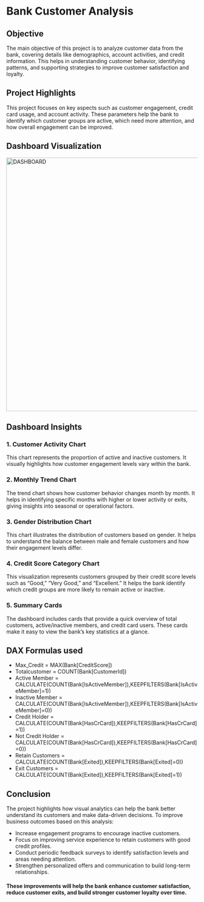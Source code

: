 # Bank Customer Analysis
## Objective
The main objective of this project is to analyze customer data from the bank, covering details like demographics, account activities, and credit information. This helps in understanding customer behavior, identifying patterns, and supporting strategies to improve customer satisfaction and loyalty.
## Project Highlights
This project focuses on key aspects such as customer engagement, credit card usage, and account activity. These parameters help the bank to identify which customer groups are active, which need more attention, and how overall engagement can be improved.
## Dashboard Visualization
<img width="1161" height="668" alt="DASHBOARD" src="https://github.com/user-attachments/assets/3001d220-bddd-4b84-a61f-775e75cc49c5" />

## Dashboard Insights
### 1. Customer Activity Chart
   This chart represents the proportion of active and inactive customers. It visually highlights how customer engagement levels vary within the bank.
### 2. Monthly Trend Chart
   The trend chart shows how customer behavior changes month by month. It helps in identifying specific months with higher or lower activity or exits, giving insights into seasonal or operational factors.
### 3. Gender Distribution Chart
   This chart illustrates the distribution of customers based on gender. It helps to understand the balance between male and female customers and how their engagement levels differ.
### 4. Credit Score Category Chart
   This visualization represents customers grouped by their credit score levels such as “Good,” “Very Good,” and “Excellent.” It helps the bank identify which credit groups are more likely to remain active or inactive.
### 5. Summary Cards
   The dashboard includes cards that provide a quick overview of total customers, active/inactive members, and credit card users. These cards make it easy to view the bank’s key statistics at a glance.
## DAX Formulas used
- Max_Credit = MAX(Bank[CreditScore])
- Totalcustomer = COUNT(Bank[CustomerId])
- Active Member = CALCULATE(COUNT(Bank[IsActiveMember]),KEEPFILTERS(Bank[IsActiveMember]=1))
- Inactive Member = CALCULATE(COUNT(Bank[IsActiveMember]),KEEPFILTERS(Bank[IsActiveMember]=0))
- Credit Holder = CALCULATE(COUNT(Bank[HasCrCard]),KEEPFILTERS(Bank[HasCrCard]=1))
- Not Credit Holder = CALCULATE(COUNT(Bank[HasCrCard]),KEEPFILTERS(Bank[HasCrCard]=0))
- Retain Customers = CALCULATE(COUNT(Bank[Exited]),KEEPFILTERS(Bank[Exited]=0))
- Exit Customers = CALCULATE(COUNT(Bank[Exited]),KEEPFILTERS(Bank[Exited]=1))
## Conclusion
The project highlights how visual analytics can help the bank better understand its customers and make data-driven decisions.
To improve business outcomes based on this analysis:
- Increase engagement programs to encourage inactive customers.
- Focus on improving service experience to retain customers with good credit profiles.
- Conduct periodic feedback surveys to identify satisfaction levels and areas needing attention.
- Strengthen personalized offers and communication to build long-term relationships.
#### These improvements will help the bank enhance customer satisfaction, reduce customer exits, and build stronger customer loyalty over time.
